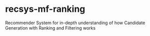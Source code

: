 # recsys-mf-ranking
Recommender System for in-depth understanding of how Candidate Generation with Ranking and Filtering works
